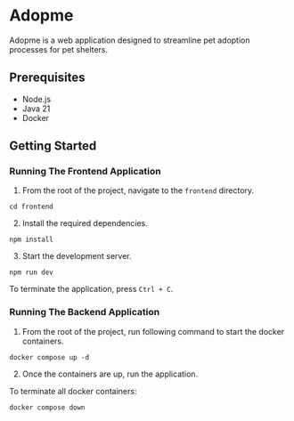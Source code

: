 # Adopme
Adopme is a web application designed to streamline pet adoption processes for pet shelters.

## Prerequisites
- Node.js
- Java 21
- Docker

## Getting Started
### Running The Frontend Application
1. From the root of the project, navigate to the `frontend` directory.
```shell
cd frontend
```
2. Install the required dependencies.
```shell
npm install
```
3. Start the development server.
```shell
npm run dev
```
To terminate the application, press `Ctrl + C`.

### Running The Backend Application
1. From the root of the project, run following command to start the docker containers.
```shell
docker compose up -d
```
2. Once the containers are up, run the application.

To terminate all docker containers:
```shell
docker compose down
```


